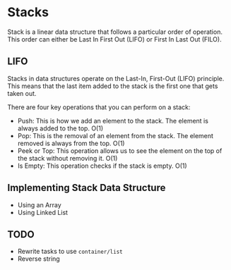 # Stacks

Stack is a linear data structure that follows a particular order of operation.
This order can either be Last In First Out (LIFO) or First In Last Out (FILO).

## LIFO

Stacks in data structures operate on the Last-In, First-Out (LIFO) principle.
This means that the last item added to the stack is the first one that gets
taken out.

There are four key operations that you can perform on a stack:

- Push: This is how we add an element to the stack. The element is always added
  to the top. O(1)
- Pop: This is the removal of an element from the stack. The element removed is
  always from the top. O(1)
- Peek or Top: This operation allows us to see the element on the top of the
  stack without removing it. O(1)
- Is Empty: This operation checks if the stack is empty. O(1)

## Implementing Stack Data Structure

- Using an Array
- Using Linked List

## TODO

- Rewrite tasks to use `container/list`
- Reverse string
